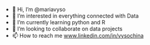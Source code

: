 - 👋 Hi, I’m @mariavyso
- 👀 I’m interested in everything connected with Data
- 🌱 I’m currently learning python and R
- 💞️ I’m looking to collaborate on data projects
- 📫 How to reach me www.linkedin.com/in/vysochina

<!---
mariavyso/mariavyso is a ✨ special ✨ repository because its `README.md` (this file) appears on your GitHub profile.
You can click the Preview link to take a look at your changes.
--->
